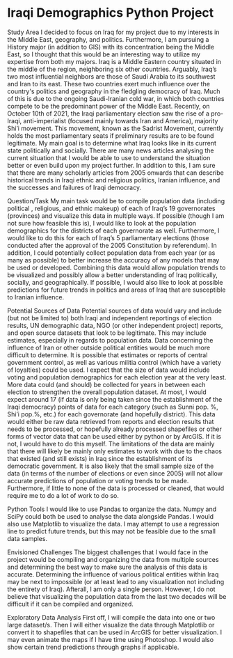 # Iraqi Demographics Python Project

Study Area
	I decided to focus on Iraq for my project due to my interests in the Middle East, geography, and politics. Furthermore, I am pursuing a History major (in addition to GIS) with its concentration being the Middle East, so I thought that this would be an interesting way to utilize my expertise from both my majors.
	Iraq is a Middle Eastern country situated in the middle of the region, neighboring six other countries. Arguably, Iraq’s two most influential neighbors are those of Saudi Arabia to its southwest and Iran to its east. These two countries exert much influence over the country's politics and geography in the fledgling democracy of Iraq. Much of this is due to the ongoing Saudi-Iranian cold war, in which both countries compete to be the predominant power of the Middle East. Recently, on October 10th of 2021, the Iraqi parliamentary election saw the rise of a pro-Iraqi, anti-imperialist (focused mainly towards Iran and America), majority Shi’i movement. This movement, known as the Sadrist Movement, currently holds the most parliamentary seats if preliminary results are to be found legitimate.
	My main goal is to determine what Iraq looks like in its current state politically and socially. There are many news articles analysing the current situation that I would be able to use to understand the situation better or even build upon my project further. In addition to this, I am sure that there are many scholarly articles from 2005 onwards that can describe historical trends in Iraqi ethnic and religious politics, Iranian influence, and the successes and failures of Iraqi democracy.

Question/Task
	My main task would be to compile population data (including political , religious, and ethnic makeup) of each of Iraq’s 19 governorates (provinces) and visualize this data in multiple ways. If possible (though I am not sure how feasible this is), I would like to look at the population demographics for the districts of each governorate as well. Furthermore, I would like to do this for each of Iraq’s 5 parliamentary elections (those conducted after the approval of the 2005 Constitution by referendum). In addition, I could potentially collect population data from each year (or as many as possible) to better increase the accuracy of any models that may be used or developed. Combining this data would allow population trends to be visualized and possibly allow a better understanding of Iraq politically, socially, and geographically. If possible, I would also like to look at possible predictions for future trends in politics and areas of Iraq that are susceptible to Iranian influence.

Potential Sources of Data
	Potential sources of data would vary and include (but not be limited to) both Iraqi and independent reportings of election results, UN demographic data, NGO (or other independent project) reports, and open source datasets that look to be legitimate. This may include estimates, especially in regards to population data. Data concerning the influence of Iran or other outside political entities would be much more difficult to determine. It is possible that estimates or reports of central government control, as well as various militia control (which have a variety of loyalties) could be used.
	I expect that the size of data would include voting and population demographics for each election year at the very least. More data could (and should) be collected for years in between each election to strengthen the overall population dataset. At most, I would expect around 17 (if data is only being taken since the establishment of the Iraqi democracy) points of data for each category (such as Sunni pop. %, Shi’i pop.%, etc.) for each governorate (and hopefully district).
	This data would either be raw data retrieved from reports and election results that needs to be processed, or hopefully already processed shapefiles or other forms of vector data that can be used either by python or by ArcGIS. If it is not, I would have to do this myself.
	The limitations of the data are mainly that there will likely be mainly only estimates to work with due to the chaos that existed (and still exists) in Iraq since the establishment of its democratic government. It is also likely that the small sample size of the data (in terms of the number of elections or even since 2005) will not allow accurate predictions of population or voting trends to be made. Furthermore, if little to none of the data is processed or cleaned, that would require me to do a lot of work to do so.

Python Tools
	I would like to use Pandas to organize the data. Numpy and SciPy could both be used to analyse the data alongside Pandas. I would also use Matplotlib to visualize the data. I may attempt to use a regression line to predict future trends, but this may not be feasible due to the small data samples.

Envisioned Challenges
	The biggest challenges that I would face in the project would be compiling and organizing the data from multiple sources and determining the best way to make sure the analysis of this data is accurate. Determining the influence of various political entities within Iraq may be next to impossible (or at least lead to any visualization not including the entirety of Iraq). Afterall, I am only a single person. However, I do not believe that visualizing the population data from the last two decades will be difficult if it can be compiled and organized.

Exploratory Data Analysis
	First off, I will compile the data into one or two large dataset/s. Then I will either visualize the data through Matplotlib or convert it to shapefiles that can be used in ArcGIS for better visualization. I may even animate the maps if I have time using Photoshop. I would also show certain trend predictions through graphs if applicable.
